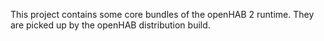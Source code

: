 This project contains some core bundles of the openHAB 2 runtime.
They are picked up by the openHAB distribution build.
